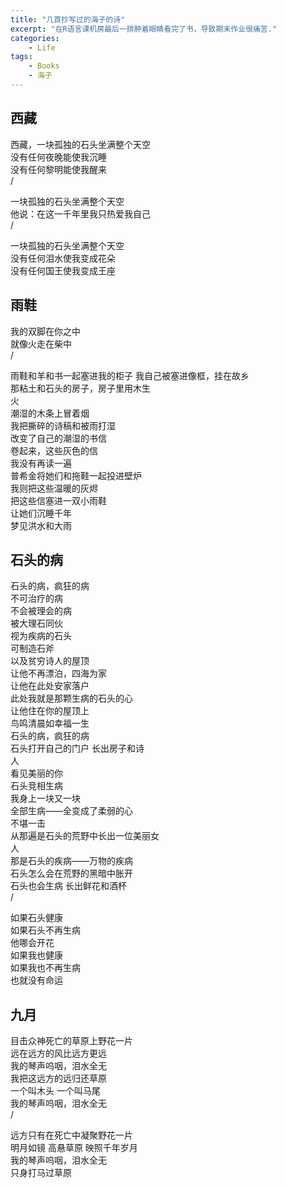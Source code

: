 ```yaml
---
title: "几首抄写过的海子的诗"
excerpt: "在R语言课机房最后一排肿着眼睛看完了书，导致期末作业很痛苦."
categories: 
    - Life
tags:
    - Books
    - 海子
---
```


## 西藏
西藏，一块孤独的石头坐满整个天空  
没有任何夜晚能使我沉睡  
没有任何黎明能使我醒来  
/  
  
一块孤独的石头坐满整个天空  
他说：在这一千年里我只热爱我自己  
/  
  
一块孤独的石头坐满整个天空   
没有任何泪水使我变成花朵  
没有任何国王使我变成王座

## 雨鞋
我的双脚在你之中  
就像火走在柴中  
/  

雨鞋和羊和书一起塞进我的柜子 
我自己被塞进像框，挂在故乡  
那粘土和石头的房子，房子里用木生  
火  
潮湿的木条上冒着烟  
我把撕碎的诗稿和被雨打湿  
改变了自己的潮湿的书信  
卷起来，这些灰色的信  
我没有再读一遍  
普希金将她们和拖鞋一起投进壁炉  
我则把这些温暖的灰烬  
把这些信塞进一双小雨鞋  
让她们沉睡千年  
梦见洪水和大雨  

## 石头的病
石头的病，疯狂的病  
不可治疗的病  
不会被理会的病  
被大理石同伙  
视为疾病的石头  
可制造石斧  
以及贫穷诗人的屋顶  
让他不再漂泊，四海为家  
让他在此处安家落户  
此处我就是那颗生病的石头的心  
让他住在你的屋顶上  
鸟鸣清晨如幸福一生  
石头的病，疯狂的病  
石头打开自己的门户 长出房子和诗  
人  
看见美丽的你  
石头竞相生病  
我身上一块又一块  
全部生病——全变成了柔弱的心  
不堪一击  
从那遍是石头的荒野中长出一位美丽女  
人  
那是石头的疾病——万物的疾病  
石头怎么会在荒野的黑暗中胀开  
石头也会生病  长出鲜花和酒杯  
/  

如果石头健康  
如果石头不再生病  
他哪会开花  
如果我也健康  
如果我也不再生病  
也就没有命运  

## 九月
目击众神死亡的草原上野花一片  
远在远方的风比远方更远  
我的琴声呜咽，泪水全无  
我把这远方的远归还草原  
一个叫木头 一个叫马尾  
我的琴声呜咽，泪水全无  
/  

远方只有在死亡中凝聚野花一片  
明月如镜 高悬草原 映照千年岁月  
我的琴声呜咽，泪水全无  
只身打马过草原  


